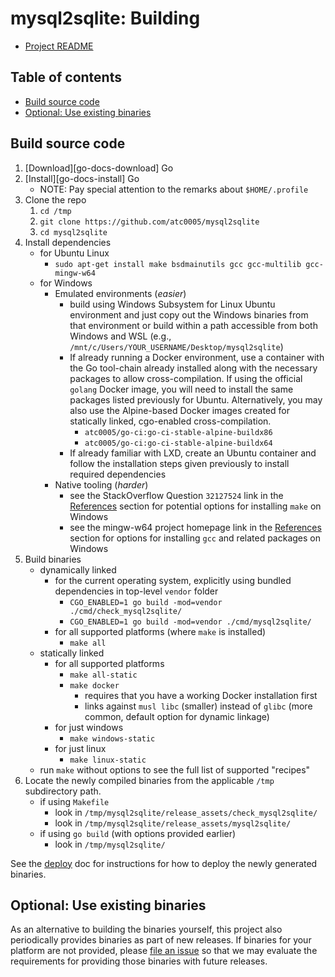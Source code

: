 <!-- omit in toc -->
# mysql2sqlite: Building

- [Project README](../README.md)

<!-- omit in toc -->
## Table of contents

- [Build source code](#build-source-code)
- [Optional: Use existing binaries](#optional-use-existing-binaries)

## Build source code

1. [Download][go-docs-download] Go
1. [Install][go-docs-install] Go
   - NOTE: Pay special attention to the remarks about `$HOME/.profile`
1. Clone the repo
   1. `cd /tmp`
   1. `git clone https://github.com/atc0005/mysql2sqlite`
   1. `cd mysql2sqlite`
1. Install dependencies
   - for Ubuntu Linux
     - `sudo apt-get install make bsdmainutils gcc gcc-multilib gcc-mingw-w64`
   - for Windows
     - Emulated environments (*easier*)
       - build using Windows Subsystem for Linux Ubuntu environment and just
         copy out the Windows binaries from that environment or build within a
         path accessible from both Windows and WSL (e.g.,
         `/mnt/c/Users/YOUR_USERNAME/Desktop/mysql2sqlite`)
       - If already running a Docker environment, use a container with the Go
         tool-chain already installed along with the necessary packages to
         allow cross-compilation. If using the official `golang` Docker image,
         you will need to install the same packages listed previously for
         Ubuntu. Alternatively, you may also use the Alpine-based Docker images created for statically linked, cgo-enabled cross-compilation.
         - `atc0005/go-ci:go-ci-stable-alpine-buildx86`
         - `atc0005/go-ci:go-ci-stable-alpine-buildx64`
       - If already familiar with LXD, create an Ubuntu  container and follow
         the installation steps given previously to install required
         dependencies
     - Native tooling (*harder*)
       - see the StackOverflow Question `32127524` link in the
         [References](references.md) section for potential options for
         installing `make` on Windows
       - see the mingw-w64 project homepage link in the
         [References](references.md) section for options for installing `gcc`
         and related packages on Windows
1. Build binaries
   - dynamically linked
     - for the current operating system, explicitly using
         bundled dependencies in top-level `vendor` folder
       - `CGO_ENABLED=1 go build -mod=vendor ./cmd/check_mysql2sqlite/`
       - `CGO_ENABLED=1 go build -mod=vendor ./cmd/mysql2sqlite/`
     - for all supported platforms (where `make` is installed)
       - `make all`
   - statically linked
     - for all supported platforms
       - `make all-static`
       - `make docker`
         - requires that you have a working Docker installation first
         - links against `musl libc` (smaller) instead of `glibc` (more
           common, default option for dynamic linkage)
     - for just windows
       - `make windows-static`
     - for just linux
       - `make linux-static`
   - run `make` without options to see the full list of supported "recipes"
1. Locate the newly compiled binaries from the applicable `/tmp` subdirectory
   path.
   - if using `Makefile`
     - look in `/tmp/mysql2sqlite/release_assets/check_mysql2sqlite/`
     - look in `/tmp/mysql2sqlite/release_assets/mysql2sqlite/`
   - if using `go build` (with options provided earlier)
     - look in `/tmp/mysql2sqlite/`

See the [deploy](deploy.md) doc for instructions for how to deploy the newly
generated binaries.

## Optional: Use existing binaries

As an alternative to building the binaries yourself, this project also
periodically provides binaries as part of new releases. If binaries for your
platform are not provided, please [file an
issue](https://github.com/atc0005/mysql2sqlite/issues/new) so that we may
evaluate the requirements for providing those binaries with future releases.
